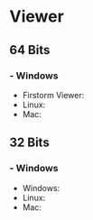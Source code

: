 # Viewer

## 64 Bits

### - Windows

  * Firstorm Viewer:
  * Linux:
  * Mac:

## 32 Bits

### - Windows

  * Windows:
  * Linux:
  * Mac:
